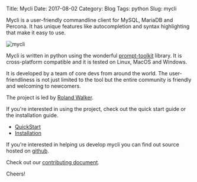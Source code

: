 Title: Mycli
Date: 2017-08-02
Category: Blog
Tags: python
Slug: mycli

Mycli is a user-friendly commandline client for MySQL, MariaDB and Percona. It
has unique features like autocompletion and syntax highlighting that make it
easy to use. 

<img src='/images/main.gif' align=center alt='mycli'/>

Mycli is written in python using the wonderful [prompt-toolkit](https://github.com/jonathanslenders/python-prompt-toolkit) library. It is
cross-platform compatible and it is tested on Linux, MacOS and Windows.

It is developed by a team of core devs from around the world. The
user-friendliness is not just limited to the tool but the entire community is
friendly and welcoming to newcomers. 

The project is led by [Roland Walker](https://github.com/rolandwalker). 


If you're interested in using the project, check out the quick start guide or the installation guide. 

* [QuickStart](https://www.mycli.net)
* [Installation](https://www.mycli.net/install)

If you're interested in helping us develop mycli you can find out source hosted
on [github](https://github.com/dbcli/mycli/). 

Check out our [contributing
document](https://github.com/dbcli/mycli/blob/master/CONTRIBUTING.md). 

Cheers!

